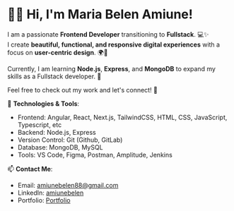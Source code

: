# 👩‍💻 Hi, I'm Maria Belen Amiune!

I am a passionate **Frontend Developer** transitioning to **Fullstack**. 💻✨  
I create **beautiful, functional, and responsive digital experiences** with a focus on **user-centric design**. 🌍🚀

Currently, I am learning **Node.js**, **Express**, and **MongoDB** to expand my skills as a Fullstack developer. 🔧

Feel free to check out my work and let's connect! 🌱

🚀 **Technologies & Tools**:
- Frontend: Angular, React, Next.js, TailwindCSS, HTML, CSS, JavaScript, Typescript, etc
- Backend: Node.js, Express
- Version Control: Git (Github, GitLab)
- Database: MongoDB, MySQL
- Tools: VS Code, Figma, Postman, Amplitude, Jenkins

📫 **Contact Me**:
- Email: amiunebelen88@gmail.com
- LinkedIn: [amiunebelen](https://www.linkedin.com/in/amiunebelen/)
- Portfolio: [Portfolio](https://belenamiune.netlify.app/)
